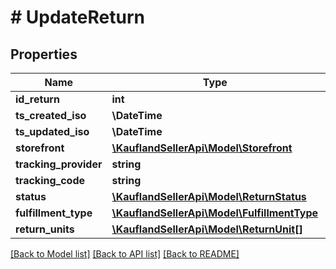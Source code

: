 # # UpdateReturn

## Properties

Name | Type | Description | Notes
------------ | ------------- | ------------- | -------------
**id_return** | **int** |  |
**ts_created_iso** | **\DateTime** |  |
**ts_updated_iso** | **\DateTime** |  |
**storefront** | [**\KauflandSellerApi\Model\Storefront**](Storefront.md) |  |
**tracking_provider** | **string** |  |
**tracking_code** | **string** |  |
**status** | [**\KauflandSellerApi\Model\ReturnStatus**](ReturnStatus.md) |  |
**fulfillment_type** | [**\KauflandSellerApi\Model\FulfillmentType**](FulfillmentType.md) |  |
**return_units** | [**\KauflandSellerApi\Model\ReturnUnit[]**](ReturnUnit.md) |  |

[[Back to Model list]](../../README.md#models) [[Back to API list]](../../README.md#endpoints) [[Back to README]](../../README.md)
